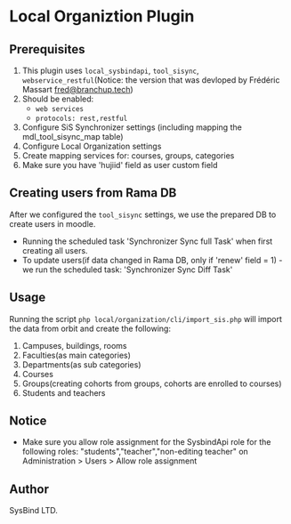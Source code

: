 Local Organiztion Plugin
=============================

Prerequisites
-------------
1. This plugin uses `local_sysbindapi`, `tool_sisync`, `webservice_restful`(Notice: the version that was devloped by Frédéric Massart <fred@branchup.tech>)
2. Should be enabled:
    - `web services`
    - `protocols: rest,restful`
3. Configure SiS Synchronizer settings (including mapping the mdl_tool_sisync_map table)
4. Configure Local Organization settings
5. Create mapping services for: courses, groups, categories
6. Make sure you have 'hujiid' field as user custom field

Creating users from Rama DB
----
After we configured the `tool_sisync` settings, 
we use the prepared DB to create users in moodle. 
 - Running the scheduled task 'Synchronizer Sync full Task' when first creating all users.
 - To update users(if data changed in Rama DB, only if 'renew' field = 1) - we run the scheduled task: 'Synchronizer Sync Diff Task'



Usage
-----
Running the script `php local/organization/cli/import_sis.php` will import the data from orbit and create the following:
1. Campuses, buildings, rooms
2. Faculties(as main categories)
3. Departments(as sub categories)
4. Courses
5. Groups(creating cohorts from groups, cohorts are enrolled to courses)
6. Students and teachers





Notice
------
* Make sure you allow role assignment for the SysbindApi role for the following roles: "students","teacher","non-editing teacher"
  on Administration > Users > Allow role assignment



Author
------
SysBind LTD.
